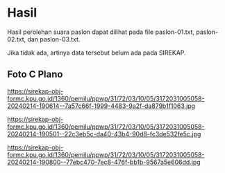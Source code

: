 # Hasil

Hasil perolehan suara paslon dapat dilihat pada file paslon-01.txt, paslon-02.txt, dan paslon-03.txt.

Jika tidak ada, artinya data tersebut belum ada pada SIREKAP.

## Foto C Plano

https://sirekap-obj-formc.kpu.go.id/1360/pemilu/ppwp/31/72/03/10/05/3172031005058-20240214-190614--7a57c66f-1999-4483-9a2f-da879b1f1063.jpg

https://sirekap-obj-formc.kpu.go.id/1360/pemilu/ppwp/31/72/03/10/05/3172031005058-20240214-190501--22c3eb5c-da40-43b4-90d8-fc3de532fe5c.jpg

https://sirekap-obj-formc.kpu.go.id/1360/pemilu/ppwp/31/72/03/10/05/3172031005058-20240214-190800--77ebc470-7ec8-476f-bb1b-9567a5e606dd.jpg
